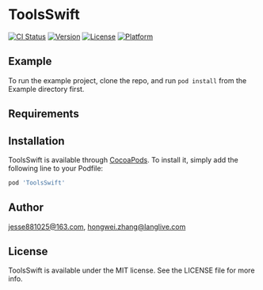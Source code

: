 # ToolsSwift

[![CI Status](https://img.shields.io/travis/jesse881025@163.com/ToolsSwift.svg?style=flat)](https://travis-ci.org/jesse881025@163.com/ToolsSwift)
[![Version](https://img.shields.io/cocoapods/v/ToolsSwift.svg?style=flat)](https://cocoapods.org/pods/ToolsSwift)
[![License](https://img.shields.io/cocoapods/l/ToolsSwift.svg?style=flat)](https://cocoapods.org/pods/ToolsSwift)
[![Platform](https://img.shields.io/cocoapods/p/ToolsSwift.svg?style=flat)](https://cocoapods.org/pods/ToolsSwift)

## Example

To run the example project, clone the repo, and run `pod install` from the Example directory first.

## Requirements

## Installation

ToolsSwift is available through [CocoaPods](https://cocoapods.org). To install
it, simply add the following line to your Podfile:

```ruby
pod 'ToolsSwift'
```

## Author

jesse881025@163.com, hongwei.zhang@langlive.com

## License

ToolsSwift is available under the MIT license. See the LICENSE file for more info.
